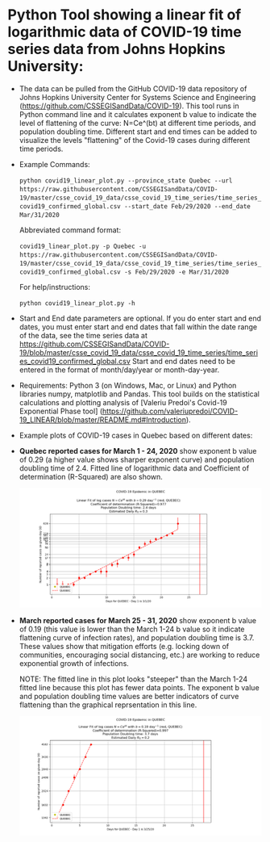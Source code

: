 Python Tool showing a linear fit of logarithmic data of COVID-19 time series data from Johns Hopkins University:
==================================================================================================================================

* The data can be pulled from the GitHub COVID-19 data repository of Johns Hopkins University Center for Systems Science and Engineering (https://github.com/CSSEGISandData/COVID-19). This tool runs in Python command line and it calculates exponent b value to indicate the level of flattening of the curve: N=Ce^(bt) at different time periods, and population doubling time.  Different start and end times can be added to visualize the levels "flattening" of the Covid-19 cases during different time periods.

* Example Commands:

    `python covid19_linear_plot.py --province_state Quebec --url https://raw.githubusercontent.com/CSSEGISandData/COVID-19/master/csse_covid_19_data/csse_covid_19_time_series/time_series_covid19_confirmed_global.csv --start_date Feb/29/2020 --end_date Mar/31/2020`

    Abbreviated command format:

    `covid19_linear_plot.py -p Quebec -u https://raw.githubusercontent.com/CSSEGISandData/COVID-19/master/csse_covid_19_data/csse_covid_19_time_series/time_series_covid19_confirmed_global.csv -s Feb/29/2020 -e Mar/31/2020`

    For help/instructions:
    
    `python covid19_linear_plot.py -h`

* Start and End date parameters are optional.  If you do enter start and end dates, you must enter start and end dates that fall within the date range of the data, see the time series data at 
https://github.com/CSSEGISandData/COVID-19/blob/master/csse_covid_19_data/csse_covid_19_time_series/time_series_covid19_confirmed_global.csv
Start and end dates need to be entered in the format of month/day/year or month-day-year.

* Requirements: Python 3 (on Windows, Mac, or Linux) and Python libraries numpy, matplotlib and Pandas. This tool builds on the statistical calculations and plotting analysis of [Valeriu Predoi's Covid-19 Exponential Phase tool] (https://github.com/valeriupredoi/COVID-19_LINEAR/blob/master/README.md#Introduction). 

* Example plots of COVID-19 cases in Quebec based on different dates:

* __Quebec reported cases for March 1 - 24, 2020__ show exponent b value of 0.29 (a higher value shows sharper exponent curve) and population doubling time of 2.4. Fitted line of logarithmic data and Coefficient of determination (R-Squared) are also shown.

  ![Quebec1](example_plots/Quebec_March_1_24_2020.png)

* __March reported cases for March 25 - 31, 2020__ show exponent b value of  0.19 (this value is lower than the March 1-24 b value so it indicate flattening curve of infection rates), and population doubling time is 3.7. These values show that mitigation efforts (e.g. locking down of communities, encouraging social distancing, etc.) are working to reduce exponential growth of infections.
  
  NOTE: The fitted line in this plot looks "steeper" than the March 1-24 fitted line because this plot has fewer data points. The exponent b value and population doubling time values are better indicators of curve flattening than the graphical reprsentation in this line.  
  
  ![Quebec2](example_plots/Quebec_March_25_31_2020.png)

